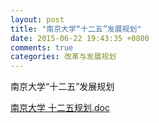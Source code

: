 ```yaml
---
layout: post
title: "南京大学“十二五”发展规划"
date: 2015-06-22 19:43:35 +0800
comments: true
categories: 改革与发展规划
---
```


南京大学“十二五”发展规划

[南京大学 十二五规划.doc](http://985.nju.edu.cn/ewebeditor/UploadFile/2014102795343430.doc)
